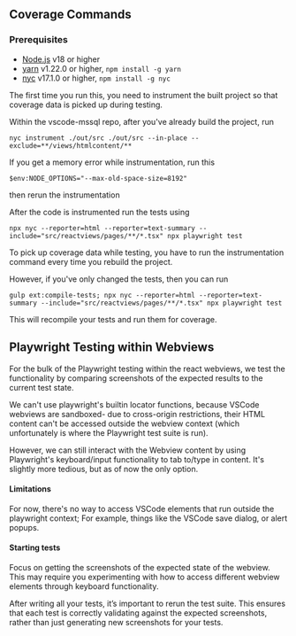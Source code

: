 ## Coverage Commands

### Prerequisites

- [Node.js](https://nodejs.org/en/) v18 or higher
- [yarn](https://yarnpkg.com/) v1.22.0 or higher, `npm install -g yarn`
- [nyc](https://www.npmjs.com/package/nyc) v17.1.0 or higher, `npm install -g nyc`

The first time you run this, you need to instrument the built project so that coverage data is picked up during testing.

Within the vscode-mssql repo, after you've already build the project, run

```shell
nyc instrument ./out/src ./out/src --in-place --exclude=**/views/htmlcontent/**
```

If you get a memory error while instrumentation, run this
```shell
$env:NODE_OPTIONS="--max-old-space-size=8192"
```
then rerun the instrumentation

After the code is instrumented run the tests using
```shell
npx nyc --reporter=html --reporter=text-summary --include="src/reactviews/pages/**/*.tsx" npx playwright test
```

To pick up coverage data while testing, you have to run the instrumentation command every time you rebuild the project.

However, if you've only changed the tests, then you can run

```shell
gulp ext:compile-tests; npx nyc --reporter=html --reporter=text-summary --include="src/reactviews/pages/**/*.tsx" npx playwright test
```

This will recompile your tests and run them for coverage.

## Playwright Testing within Webviews

For the bulk of the Playwright testing within the react webviews, we test the functionality by comparing screenshots of the expected results to the current test state.

We can't use playwright's builtin locator functions, because VSCode webviews are sandboxed- due to cross-origin restrictions, their HTML content can't be accessed outside the webview context (which unfortunately is where the Playwright test suite is run).

However, we can still interact with the Webview content by using Playwright's keyboard/input functionality to tab to/type in content. It's slightly more tedious, but as of now the only option.

#### Limitations
For now, there's no way to access VSCode elements that run outside the playwright context; For example, things like the VSCode save dialog, or alert popups.

#### Starting tests
Focus on getting the screenshots of the expected state of the webview. This may require you experimenting with how to access different webview elements through keyboard functionality.

After writing all your tests, it’s important to rerun the test suite. This ensures that each test is correctly validating against the expected screenshots, rather than just generating new screenshots for your tests.